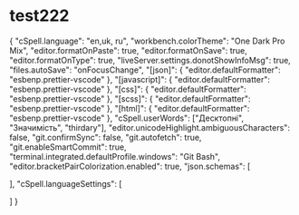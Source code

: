 # test222
 
{
  "cSpell.language": "en,uk, ru",
  "workbench.colorTheme": "One Dark Pro Mix",
  "editor.formatOnPaste": true,
  "editor.formatOnSave": true,
  "editor.formatOnType": true,
  "liveServer.settings.donotShowInfoMsg": true,
  "files.autoSave": "onFocusChange",
  "[json]": {
    "editor.defaultFormatter": "esbenp.prettier-vscode"
  },
  "[javascript]": {
    "editor.defaultFormatter": "esbenp.prettier-vscode"
  },
  "[css]": {
    "editor.defaultFormatter": "esbenp.prettier-vscode"
  },
  "[scss]": {
    "editor.defaultFormatter": "esbenp.prettier-vscode"
  },
  "[html]": {
    "editor.defaultFormatter": "esbenp.prettier-vscode"
  },
  "cSpell.userWords": ["Десктопні", "Значимість", "thirdary"],
  "editor.unicodeHighlight.ambiguousCharacters": false,
  "git.confirmSync": false,
  "git.autofetch": true,
  "git.enableSmartCommit": true,
  "terminal.integrated.defaultProfile.windows": "Git Bash",
  "editor.bracketPairColorization.enabled": true,
  "json.schemas": [
  
  ],
  "cSpell.languageSettings": [
  
  ]
}
